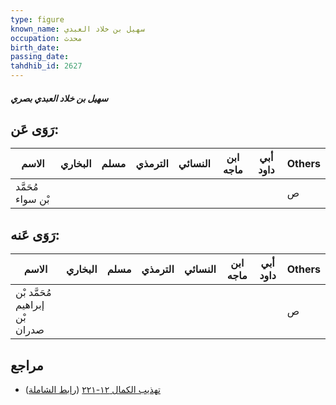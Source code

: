 ```yaml
---
type: figure
known_name: سهيل بن خلاد العبدي
occupation: محدث
birth_date:
passing_date:
tahdhib_id: 2627
---
```

##### سهيل بن خلاد العبدي بصري

## رَوَى عَن:
| الاسم             | البخاري | مسلم | الترمذي | النسائي | ابن ماجه | أبي داود | Others |
| ----------------- | ------- | ---- | ------- | ------- | -------- | -------- | ------ |
| مُحَمَّد بْن سواء |         |      |         |         |          |          | ص      |
## رَوَى عَنه:
| الاسم                          | البخاري | مسلم | الترمذي | النسائي | ابن ماجه | أبي داود | Others |
| ------------------------------ | ------- | ---- | ------- | ------- | -------- | -------- | ------ |
| مُحَمَّد بْن إبراهيم بْن صدران |         |      |         |         |          |          | ص      |
## مراجع
- [تهذيب الكمال ١٢-٢٢١](obsidian://open?vault=Tahdhib-al-Kamal&file=Figures/٢٦٢٧-سهيل%20بن%20خلاد%20العبدي%20بصري) ([رابط الشاملة](https://shamela.ws/book/3722/5994))